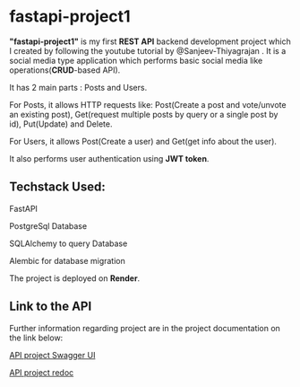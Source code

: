 # fastapi-project1
**"fastapi-project1"** is my first **REST API** backend development project which I created by following the youtube tutorial by @Sanjeev-Thiyagrajan . It is a social media type application which performs basic social media like operations(**CRUD**-based API). 

It has 2 main parts : Posts and Users.

For Posts, it allows  HTTP requests like: Post(Create a post and vote/unvote an existing post), Get(request multiple posts by query or a single post by id), Put(Update) and Delete.

For Users, it allows Post(Create a user) and Get(get info about the user).

It also performs user authentication using **JWT token**.

## Techstack Used:
FastAPI

PostgreSql Database 

SQLAlchemy to query Database

Alembic for database migration

The project is deployed on **Render**.

## Link to the API
Further information regarding project are in the project documentation on the link below:

[API project Swagger UI](https://simple-fastapi-project.onrender.com/docs#)

[API project redoc](https://simple-fastapi-project.onrender.com/redoc)
